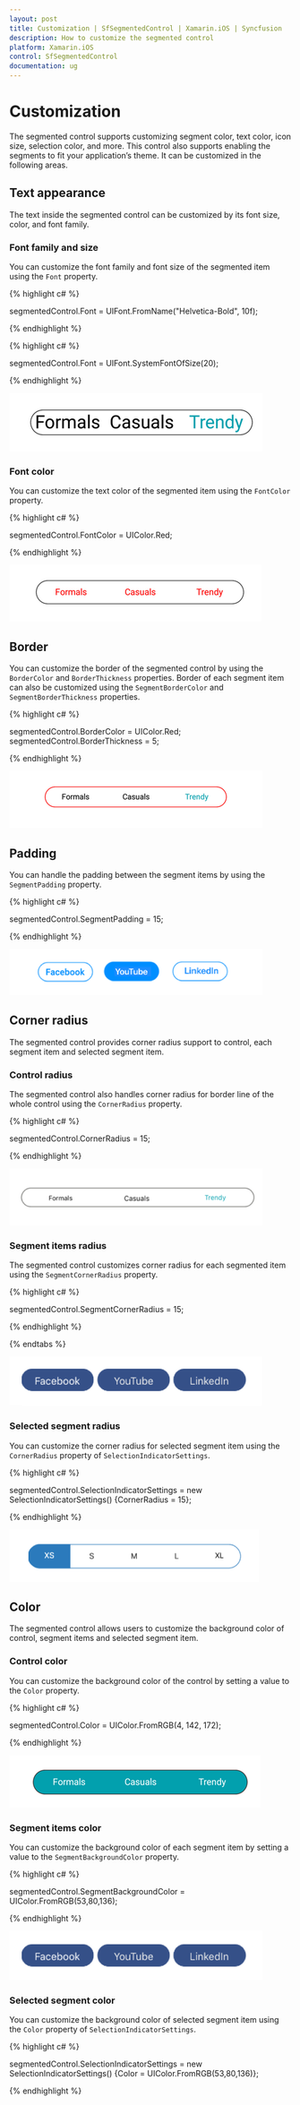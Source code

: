 ```yaml
---
layout: post
title: Customization | SfSegmentedControl | Xamarin.iOS | Syncfusion 
description: How to customize the segmented control
platform: Xamarin.iOS
control: SfSegmentedControl
documentation: ug
---
```


# Customization

The segmented control supports customizing segment color, text color, icon size, selection color, and more. This control also supports enabling the segments to fit your application’s theme. It can be customized in the following areas.

## Text appearance

The text inside the segmented control can be customized by its font size, color, and font family.

### Font family and size

You can customize the font family and font size of the segmented item using the `Font` property.

{% highlight c# %}

segmentedControl.Font = UIFont.FromName("Helvetica-Bold", 10f);

{% endhighlight %}

{% highlight c# %}

segmentedControl.Font = UIFont.SystemFontOfSize(20);

{% endhighlight %}

![SegmentedControl Font in Xamarin.iOS](images/Customization/SegmentedControl_Font.png)

### Font color

You can customize the text color of the segmented item using the `FontColor` property.

{% highlight c# %}

segmentedControl.FontColor = UIColor.Red;

{% endhighlight %}

![SegmentedControl FontColor in Xamarin.iOS](images/Customization/SegmentedControl_Fontcolor.png)

## Border

You can customize the border of the segmented control by using the `BorderColor`  and `BorderThickness` properties. Border of each segment item can also be customized using the `SegmentBorderColor`  and `SegmentBorderThickness` properties.

{% highlight c# %}

segmentedControl.BorderColor = UIColor.Red;
segmentedControl.BorderThickness = 5;

{% endhighlight %}

![SegmentedControl Border in Xamarin.iOS](images/Customization/SegmentedControl_Border.png)

## Padding

You can handle the padding between the segment items by using the `SegmentPadding` property.

{% highlight c# %}

segmentedControl.SegmentPadding = 15;

{% endhighlight %}

![SegmentedControl Padding in Xamarin.iOS](images/Customization/SegmentedControl_Padding.png)

## Corner radius

The segmented control provides corner radius support to control, each segment item and selected segment item.

### Control radius

The segmented control also handles corner radius for border line of the whole control using the `CornerRadius` property.

{% highlight c# %}

segmentedControl.CornerRadius = 15;

{% endhighlight %}

![SegmentedControl CornerRadius in Xamarin.iOS](images/Customization/SegmentedControl_ControlRadius.png)

### Segment items radius

The segmented control customizes corner radius for each segmented item using the `SegmentCornerRadius` property.

{% highlight c# %}

segmentedControl.SegmentCornerRadius = 15;

{% endhighlight %}

{% endtabs %}

![SegmentedControl SegmentCornerRadius in Xamarin.iOS](images/Customization/SegmentedControl_ItemCornerRadius.png)

### Selected segment radius

You can customize the corner radius for selected segment item using the `CornerRadius` property of `SelectionIndicatorSettings`.

{% highlight c# %}

segmentedControl.SelectionIndicatorSettings = new SelectionIndicatorSettings() {CornerRadius = 15};

{% endhighlight %}

![Selected segment item CornerRadius in Xamarin.iOS](images/Customization/SegmentedControl_SelectionRadius.png)

## Color

The segmented control allows users to customize the background color of control, segment items and selected segment item.

### Control color

You can customize the background color of the control by setting a value to the `Color` property.

{% highlight c# %}

segmentedControl.Color = UIColor.FromRGB(4, 142, 172);

{% endhighlight %}

![SegmentedControl Color in Xamarin.iOS](images/Customization/SegmentedControl_Color.png)

### Segment items color

You can customize the background color of each segment item by setting a value to the `SegmentBackgroundColor` property.

{% highlight c# %}

segmentedControl.SegmentBackgroundColor = UIColor.FromRGB(53,80,136);

{% endhighlight %}

![SegmentedControl SegmentBackgroundColor in Xamarin.iOS](images/Customization/SegmentedControl_SegmentColor.png)

### Selected segment color

You can customize the background color of selected segment item using the `Color` property of `SelectionIndicatorSettings`.

{% highlight c# %}

segmentedControl.SelectionIndicatorSettings = new SelectionIndicatorSettings() {Color = UIColor.FromRGB(53,80,136)};

{% endhighlight %}


